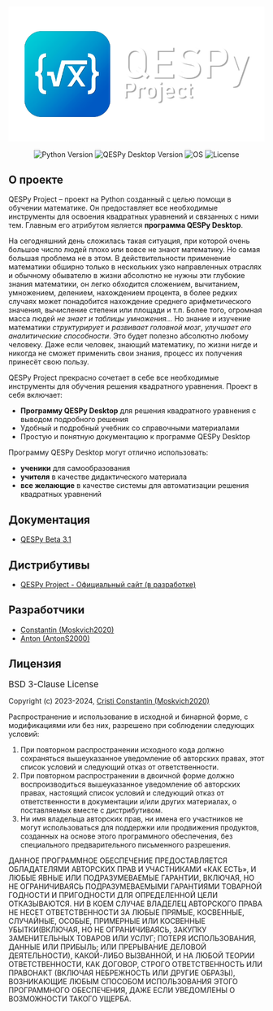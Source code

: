 <img src="https://github.com/Moskvich2020/QESPy-Project/blob/Master/Images/QESPy%20Project%20-%20Light%20Baner.png" alt="QESPy Project - Baner">

<p align="center">
  <img src="https://img.shields.io/badge/Python-v3.12-yellow?style=flat&logo=python&logoColor=yellow" alt="Python Version">
  <img src="https://img.shields.io/badge/QESPy%20Desktop-v3.2.4b%20(Beta)-blue?style=flat" alt="QESPy Desktop Version">
  <img src="https://img.shields.io/badge/Windows-blue?style=flat&logo=windows" alt="OS">
  <img src="https://img.shields.io/badge/%D0%9B%D0%B8%D1%86%D0%B5%D0%BD%D0%B7%D0%B8%D1%8F-BSD%203--Clause%20License-gren?style=flat" alt="License">
</p>


<h2>О проекте</h2>

<p>
  QESPy Project – проект на Python созданный с целью помощи в обучении математике. Он предоставляет все необходимые инструменты для освоения квадратных уравнений и связанных с ними тем. Главным его атрибутом является <b>программа QESPy Desktop</b>.
</p>

<p>
  На сегодняшний день сложилась такая ситуация, при которой очень большое число людей плохо или вовсе не знают математику. Но самая большая проблема не в этом. В действительности применение математики обширно только в нескольких узко направленных отраслях и обычному обывателю в жизни абсолютно не нужны эти глубокие знания математики, он легко обходится сложением, вычитанием, умножением, делением, нахождением процента, в более редких случаях может понадобится нахождение среднего арифметического значения, вычисление степени или площади и т.п. Более того, огромная масса людей <i>не знает и таблицы умножения…</i> Но знание и изучение математики <i>структурирует</i> и <i>развивает головной мозг</i>, <i>улучшает его аналитические способности</i>. Это будет полезно абсолютно любому человеку. Даже если человек, знающий математику, по жизни нигде и никогда не сможет применить свои знания, процесс их получения принесёт свою пользу.
</p>

<p>
  QESPy Project прекрасно сочетает в себе все необходимые инструменты для обучения решения квадратного уравнения. Проект в себя включает:
  <ul>
    <li><b>Программу QESPy Desktop</b> для решения квадратного уравнения с выводом подробного решения</li>
    <li>Удобный и подробный учебник со справочными материалами</li>
    <li>Простую и понятную документацию к программе QESPy Desktop</li>
  </ul>
</p>

<p>
  Программу QESPy Desktop могут отлично использовать:
  <ul>
    <li><b>ученики</b> для самообразования</li>
    <li><b>учителя</b> в качестве дидактического материала</li>
    <li><b>все желающие</b> в качестве системы для автоматизации решения квадратных уравнений</li>
  </ul>
</p>


<h2>Документация</h2>

<p>
  <ul>
    <li><a href="https://github.com/Moskvich2020/QESPy-Project/blob/Develop/Documentation%20(RU)/QESPy%20Beta%203.1%20-%20Doc.md">QESPy Beta 3.1</a></li>
  </ul>
</p>


<h2>Дистрибутивы</h2>

<p>
  <ul>
    <li><a href="https://qespy-project.free.nf">QESPy Project - Официальный сайт (в разработке)</a></li>
  </ul>
</p>


<h2>Разработчики</h2>

<p>
  <ul>
    <li><a href="https://github.com/Moskvich2020">Constantin (Moskvich2020)</a></li>
    <li><a href="https://github.com/AntonS2000">Anton (AntonS2000)</a></li>
  </ul>
</p>


<h2>Лицензия</h2>

<p>
  <big>BSD 3-Clause License</big>

  Copyright (c) 2023-2024, <a href="https://github.com/Moskvich2020">Cristi Constantin (Moskvich2020)</a>

  Распространение и использование в исходной и бинарной форме, с модификациями или без них, разрешено при соблюдении следующих условий:

  <ol>
    <li>При повторном распространении исходного кода должно сохраняться вышеуказанное уведомление об авторских правах, этот список условий и следующий отказ от ответственности.</li>
    <li>При повторном распространении в двоичной форме должно воспроизводиться вышеуказанное уведомление об авторских правах, настоящий список условий и следующий отказ от ответственности в документации и/или других материалах, о поставляемых  вместе с дистрибутивом.</li>
    <li>Ни имя владельца авторских прав, ни имена его участников не могут использоваться для поддержки или продвижения продуктов, созданных на основе этого программного обеспечения, без специального предварительного письменного разрешения.</li>
  </ol>

  ДАННОЕ ПРОГРАММНОЕ ОБЕСПЕЧЕНИЕ ПРЕДОСТАВЛЯЕТСЯ ОБЛАДАТЕЛЯМИ АВТОРСКИХ ПРАВ И УЧАСТНИКАМИ «КАК ЕСТЬ», И ЛЮБЫЕ ЯВНЫЕ ИЛИ ПОДРАЗУМЕВАЕМЫЕ ГАРАНТИИ, ВКЛЮЧАЯ, НО НЕ ОГРАНИЧИВАЯСЬ ПОДРАЗУМЕВАЕМЫМИ ГАРАНТИЯМИ ТОВАРНОЙ ГОДНОСТИ И ПРИГОДНОСТИ ДЛЯ ОПРЕДЕЛЕННОЙ ЦЕЛИ ОТКАЗЫВАЮТСЯ. НИ В КОЕМ СЛУЧАЕ ВЛАДЕЛЕЦ АВТОРСКОГО ПРАВА НЕ НЕСЕТ ОТВЕТСТВЕННОСТИ ЗА ЛЮБЫЕ ПРЯМЫЕ, КОСВЕННЫЕ, СЛУЧАЙНЫЕ, ОСОБЫЕ, ПРИМЕРНЫЕ ИЛИ КОСВЕННЫЕ УБЫТКИ(ВКЛЮЧАЯ, НО НЕ ОГРАНИЧИВАЯСЬ, ЗАКУПКУ ЗАМЕНИТЕЛЬНЫХ ТОВАРОВ ИЛИ УСЛУГ; ПОТЕРЯ ИСПОЛЬЗОВАНИЯ, ДАННЫЕ ИЛИ ПРИБЫЛЬ; ИЛИ ПРЕРЫВАНИЕ ДЕЛОВОЙ ДЕЯТЕЛЬНОСТИ), КАКОЙ-ЛИБО ВЫЗВАННОЙ, И НА ЛЮБОЙ ТЕОРИИ ОТВЕТСТВЕННОСТИ, КАК ДОГОВОР, СТРОГО ОТВЕТСТВЕННОСТЬ ИЛИ ПРАВОНАКТ (ВКЛЮЧАЯ НЕБРЕЖНОСТЬ ИЛИ ДРУГИЕ ОБРАЗЫ), ВОЗНИКАЮЩИЕ ЛЮБЫМ СПОСОБОМ ИСПОЛЬЗОВАНИЯ ЭТОГО ПРОГРАММНОГО ОБЕСПЕЧЕНИЯ, ДАЖЕ ЕСЛИ УВЕДОМЛЕНЫ О ВОЗМОЖНОСТИ ТАКОГО УЩЕРБА. 
</p>
